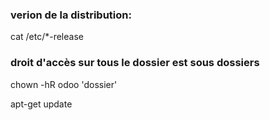

### verion de la distribution:
cat /etc/*-release

### droit d'accès sur tous le dossier est sous dossiers
chown -hR odoo 'dossier'

apt-get update
